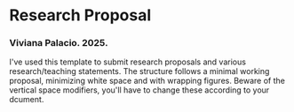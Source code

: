 # Research Proposal

### Viviana Palacio. 2025.

I've used this template to submit research proposals and various research/teaching statements. The structure follows a minimal working proposal, minimizing white space and with wrapping figures. 
Beware of the vertical space modifiers, you'll have to change these according to your dcument.
